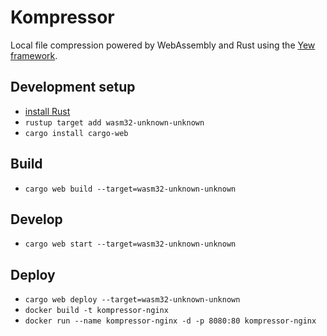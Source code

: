 # Kompressor
Local file compression powered by WebAssembly and Rust using the [Yew framework](https://github.com/DenisKolodin/yew).

## Development setup
* [install Rust](https://www.rust-lang.org/en-US/install.html) 
* ``rustup target add wasm32-unknown-unknown``
* ``cargo install cargo-web``

## Build 
* ``cargo web build --target=wasm32-unknown-unknown``

## Develop
* ``cargo web start --target=wasm32-unknown-unknown``

## Deploy
* ``cargo web deploy --target=wasm32-unknown-unknown``
* ``docker build -t kompressor-nginx``
* ``docker run --name kompressor-nginx -d -p 8080:80 kompressor-nginx``
